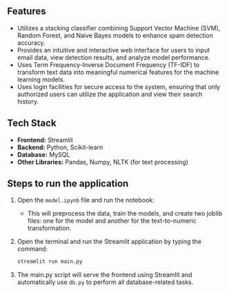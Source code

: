 ## Features

- Utilizes a stacking classifier combining Support Vector Machine (SVM), Random Forest, and Naive Bayes models to enhance spam detection accuracy.
- Provides an intuitive and interactive web interface for users to input email data, view detection results, and analyze model performance.
- Uses Term Frequency-Inverse Document Frequency (TF-IDF) to transform text data into meaningful numerical features for the machine learning models.
- Uses login facilities for secure access to the system, ensuring that only authorized users can utilize the application and view their search history.

## Tech Stack

- **Frontend:** Streamlit
- **Backend:** Python, Scikit-learn
- **Database:** MySQL
- **Other Libraries:** Pandas, Numpy, NLTK (for text processing)

## Steps to run the application

1. Open the `model.ipynb` file and run the notebook:
   - This will preprocess the data, train the models, and create two joblib files: one for the model and another for the text-to-numeric transformation.

2. Open the terminal and run the Streamlit application by typing the command:
   ```bash
   streamlit run main.py

3. The main.py script will serve the frontend using Streamlit and automatically use `db.py` to perform all database-related tasks.
